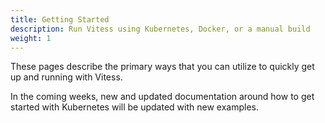 ```yaml
---
title: Getting Started
description: Run Vitess using Kubernetes, Docker, or a manual build
weight: 1
---
```


These pages describe the primary ways that you can utilize to quickly get up and running with Vitess.

In the coming weeks, new and updated documentation around how to get started with Kubernetes will be updated with new examples.
